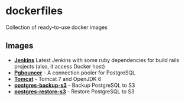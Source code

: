 dockerfiles
===========

Collection of ready-to-use docker images

## Images

* **[Jenkins](https://github.com/raphapr/dockerfiles/tree/master/jenkins)** Latest Jenkins with some ruby dependencies for build rails projects (also, it access Docker host)
* **[Pgbouncer](https://github.com/raphapr/dockerfiles/tree/master/pgbouncer)** - A connection pooler for PostgreSQL
* **[Tomcat](https://github.com/raphapr/dockerfiles/tree/master/tomcat)** - Tomcat 7 and OpenJDK 6
* **[postgres-backup-s3](https://github.com/raphapr/dockerfiles/tree/master/postgres-backup-s3)** - Backup PostgreSQL to S3
* **[postgres-restore-s3](https://github.com/raphapr/dockerfiles/tree/master/postgres-restore-s3)** - Restore PostgreSQL to S3
